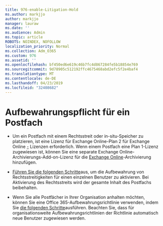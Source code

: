 ```yaml
---
title: 976-enable-Litigation-Hold
ms.author: markjjo
author: markjjo
manager: lauraw
ms.date: ''
ms.audience: Admin
ms.topic: article
ROBOTS: NOINDEX, NOFOLLOW
localization_priority: Normal
ms.collection: Adm_O365
ms.custom: 976
ms.assetid: ''
ms.openlocfilehash: bf450ed6e619c46b7fc4d867284fe5b18854e769
ms.sourcegitcommit: 9d78905c512192ffc4675468abd2efc5f2e4baf4
ms.translationtype: MT
ms.contentlocale: de-DE
ms.lasthandoff: 04/23/2019
ms.locfileid: "32408682"
---
```

# <a name="place-a-mailbox-on-legal-hold"></a>Aufbewahrungspflicht für ein Postfach

- Um ein Postfach mit einem Rechtsstreit oder in-situ-Speicher zu platzieren, ist eine Lizenz für Exchange Online-Plan 2 für Exchange Online [-](https://docs.microsoft.com/office365/servicedescriptions/office-365-platform-service-description/office-365-plan-options) Lizenzen erforderlich. Wenn einem Postfach eine Plan 1-Lizenz zugewiesen ist, können Sie eine separate Exchange Online-Archivierungs-Add-on-Lizenz für die [Exchange Online](https://docs.microsoft.com/office365/servicedescriptions/exchange-online-archiving-service-description)-Archivierung hinzufügen.

- [Führen Sie die folgenden Schritte](https://docs.microsoft.com/office365/SecurityCompliance/place-a-mailbox-on-litigation-hold)aus, um die Aufbewahrung von Rechtsstreitigkeiten für einen einzelnen Benutzer zu aktivieren. Bei Aktivierung des Rechtsstreits wird der gesamte Inhalt des Postfachs beibehalten.

- Wenn Sie alle Postfächer in Ihrer Organisation anhalten möchten, können Sie eine Office 365-Aufbewahrungsrichtlinie verwenden, indem Sie [die folgenden Schritte](https://docs.microsoft.com/office365/securitycompliance/retention-policies#applying-a-retention-policy-to-an-entire-organization-or-specific-locations)ausführen. Beachten Sie, dass für organisationsweite Aufbewahrungsrichtlinien der Richtlinie automatisch neue Benutzer zugewiesen werden.

